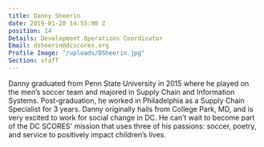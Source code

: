 ```yaml
---
title: Danny Sheerin
date: 2019-01-28 14:55:00 Z
position: 14
Details: Development Operations Coordinator
Email: dsheerin@dcscores.org
Profile Image: "/uploads/DSheerin.jpg"
Section: staff
---
```


Danny graduated from Penn State University in 2015 where he played on the men’s soccer team and majored in Supply Chain and Information Systems. Post-graduation, he worked in Philadelphia as a Supply Chain Specialist for 3 years. Danny originally hails from College Park, MD, and is very excited to work for social change in DC. He can’t wait to become part of the DC SCORES' mission that uses three of his passions: soccer, poetry, and service to positively impact children’s lives.
